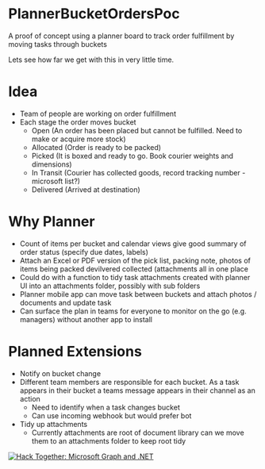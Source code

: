 # PlannerBucketOrdersPoc
A proof of concept using a planner board to track order fulfillment by moving tasks through buckets

Lets see how far we get with this in very little time.

# Idea
- Team of people are working on order fulfillment
- Each stage the order moves bucket
  - Open (An order has been placed but cannot be fulfilled. Need to make or acquire more stock)
  - Allocated (Order is ready to be packed)
  - Picked (It is boxed and ready to go. Book courier weights and dimensions)
  - In Transit (Courier has collected goods, record tracking number - microsoft list?)
  - Delivered (Arrived at destination)
 
 # Why Planner
 - Count of items per bucket and calendar views give good summary of order status (specify due dates, labels)
 - Attach an Excel or PDF version of the pick list, packing note, photos of items being packed devilvered collected (attachments all in one place
  - Could do with a function to tidy task attachments created with planner UI into an attachments folder, possibly with sub folders
 - Planner mobile app can move task between buckets and attach photos / documents and update task
 - Can surface the plan in teams for everyone to monitor on the go (e.g. managers) without another app to install
 
 # Planned Extensions
 - Notify on bucket change
  - Different team members are responsible for each bucket. As a task appears in their bucket a teams message appears in their channel as an action
    - Need to identify when a task changes bucket
    - Can use incoming webhook but would prefer bot
- Tidy up attachments
  - Currently attachments are root of document library can we move them to an attachments folder to keep root tidy
 
 

[![Hack Together: Microsoft Graph and .NET](https://img.shields.io/badge/Microsoft%20-Hack--Together-orange?style=for-the-badge&logo=microsoft)](https://github.com/microsoft/hack-together)
